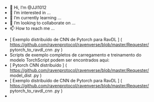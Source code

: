 - 👋 Hi, I’m @JJI1012
- 👀 I’m interested in ...
- 🌱 I’m currently learning ...
- 💞️ I’m looking to collaborate on ...
- 📫 How to reach me ...

<!---
JJI1012/JJI1012 is a ✨ special ✨ repository because its `README.md` (this file) appears on your GitHub profile.
You can click the Preview link to take a look at your changes.
--->
-  [ Exemplo distribuído de CNN de Pytorch para RavDL ] ( https://github.com/ravenprotocol/ravenverse/blob/master/Requester/ pytorch_to_ravdl_cnn .py )
-  Scripts de exemplo completos de carregamento e treinamento do modelo TorchScript podem ser encontrados aqui:
-  [ Pytorch CNN distribuído ] ( https://github.com/ravenprotocol/ravenverse/blob/master/Requester/ model_dist .py )
-  [ Exemplo distribuído de CNN de Pytorch para RavDL ] ( https://github.com/ravenprotocol/ravenverse/blob/master/Requester/ pytorch_to_ravdl_cnn .py )
-  
